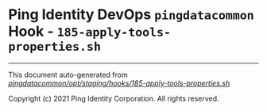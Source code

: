 
# Ping Identity DevOps `pingdatacommon` Hook - `185-apply-tools-properties.sh`

---
This document auto-generated from _[pingdatacommon/opt/staging/hooks/185-apply-tools-properties.sh](https://github.com/pingidentity/pingidentity-docker-builds/blob/master/pingdatacommon/opt/staging/hooks/185-apply-tools-properties.sh)_

Copyright (c) 2021 Ping Identity Corporation. All rights reserved.
